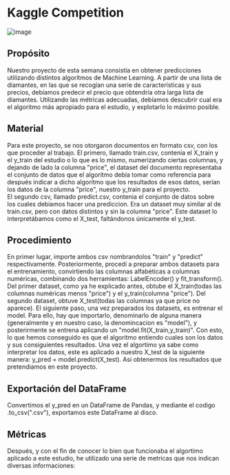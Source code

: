 # Kaggle Competition
![image](https://user-images.githubusercontent.com/69120593/95111267-8889d300-073f-11eb-8bba-a2c6a253c457.png)

## Propósito
Nuestro proyecto de esta semana consistía en obtener predicciones utilizando distintos algorítmos de Machine Learning.
A partir de una lista de diamantes, en las que se recogían una serie de características y sus precios, debíamos predecir el precio que obtendría otra larga lista de diamantes. Utilizando las métricas adecuadas, debíamos descubrir cual era el algoritmo más apropiado para el estudio, y explotarlo lo máximo posible.

## Material
Para este proyecto, se nos otorgaron documentos en formato csv, con los que proceder al trabajo. El primero, llamado train.csv, contenia el X_train y el y_train del estudio o lo que es lo mismo, numerizando ciertas columnas, y dejando de lado la columna "price", el dataset del documento representaba el conjunto de datos que el algorítmo debía tomar como referencia para después indicar a dicho algorítmo que los resultados de esos datos, serían los datos de la columna "price", nuestro y_train para el proyecto.  
El segundo csv, llamado predict.csv, contenia el conjunto de datos sobre los cuales debiamos hacer una prediccion. Era un dataset muy similar al de train.csv, pero con datos distintos y sin la columna "price". Este dataset lo interpretábamos como el X_test, faltándonos únicamente el y_test.

## Procedimiento
En primer lugar, importe ambos csv nombrandolos "train" y "predict" respectivamente. 
Posteriormente, procedí a preparar ambos datasets para el entrenamiento, convirtiendo las columnas alfabéticas a columnas numéricas, combinando dos herramientas: LabelEncoder() y fit_transform(). Del primer dataset, como ya he explicado antes, obtube el X_train(todas las columnas numéricas menos "price") y el y_train(columna "price"). Del segundo dataset, obtuve X_test(todas las columnas ya que price no aparece).
El siguiente paso, una vez preparados los datasets, es entrenar el model. Para ello, hay que importarlo, denominarlo de alguna manera (generalmente y en nuestro caso, la denomincacion es "model"), y posterirmente se entrena aplicando un "model.fit(X_train,y_train)". Con esto, lo que hemos conseguido es que el algoritmo entiendo cuales son los datos y sus consiguientes resultados. Una vez el algortimo ya sabe como interpretar los datos, este es aplicado a nuestro X_test de la siguiente manera: y_pred = model.predict(X_test). Asi obtenermos los resultados que pretendiamos en este proyecto.

## Exportación del DataFrame
Convertimos el y_pred en un DataFrame de Pandas, y mediante el codigo <DataFrame>.to_csv("<nombre>.csv"), exportamos este DataFrame al disco.
  
## Métricas
Después, y con el fin de conocer lo bien que funcionaba el algortimo aplicado a este estudio, he utilizado una serie de metricas que nos indican diversas informaciones:
 
### 

